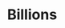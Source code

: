 ---
title: Billions
crosslinks:
- SquaredCircle
- FuckChuck
- television
- pics
- StarWars
- finance
- SRS
- investing
- MGTOW
- Nootropics
---